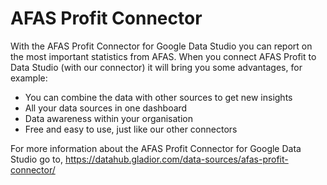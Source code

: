 # AFAS Profit Connector

With the AFAS Profit Connector for Google Data Studio you can report on the most important statistics from AFAS. When you connect AFAS Profit to Data Studio (with our connector) it will bring you some advantages, for example:

- You can combine the data with other sources to get new insights
- All your data sources in one dashboard
- Data awareness within your organisation
- Free and easy to use, just like our other connectors


For more information about the AFAS Profit Connector for Google Data Studio go to, https://datahub.gladior.com/data-sources/afas-profit-connector/
